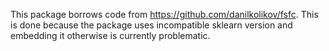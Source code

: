 This package borrows code from https://github.com/danilkolikov/fsfc. 
This is done because the package uses incompatible sklearn version and embedding it otherwise is currently problematic.
